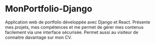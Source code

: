 # MonPortfolio-Django
Application web de portfolio développée avec Django et React. Présente mes projets, mes compétences et me permet de gérer mes contenus facilement via une interface sécurisée. Permet aussi au visiteur de connaitre davantage sur mon CV.
